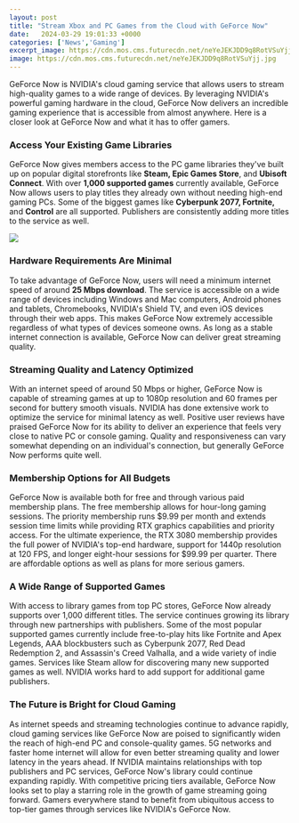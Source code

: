```yaml
---
layout: post
title: "Stream Xbox and PC Games from the Cloud with GeForce Now"
date:   2024-03-29 19:01:33 +0000
categories: ['News','Gaming']
excerpt_image: https://cdn.mos.cms.futurecdn.net/neYeJEKJDD9q8RotVSuYjj.jpg
image: https://cdn.mos.cms.futurecdn.net/neYeJEKJDD9q8RotVSuYjj.jpg
---
```


GeForce Now is NVIDIA's cloud gaming service that allows users to stream high-quality games to a wide range of devices. By leveraging NVIDIA's powerful gaming hardware in the cloud, GeForce Now delivers an incredible gaming experience that is accessible from almost anywhere. Here is a closer look at GeForce Now and what it has to offer gamers.
### Access Your Existing Game Libraries
GeForce Now gives members access to the PC game libraries they've built up on popular digital storefronts like **Steam, Epic Games Store**, and **Ubisoft Connect**. With over **1,000 supported games** currently available, GeForce Now allows users to play titles they already own without needing high-end gaming PCs. Some of the biggest games like **Cyberpunk 2077, Fortnite,** and **Control** are all supported. Publishers are consistently adding more titles to the service as well. 

![](https://cdn.mos.cms.futurecdn.net/neYeJEKJDD9q8RotVSuYjj.jpg)
### Hardware Requirements Are Minimal
To take advantage of GeForce Now, users will need a minimum internet speed of around **25 Mbps download**. The service is accessible on a wide range of devices including Windows and Mac computers, Android phones and tablets, Chromebooks, NVIDIA's Shield TV, and even iOS devices through their web apps. This makes GeForce Now extremely accessible regardless of what types of devices someone owns. As long as a stable internet connection is available, GeForce Now can deliver great streaming quality.
### Streaming Quality and Latency Optimized
With an internet speed of around 50 Mbps or higher, GeForce Now is capable of streaming games at up to 1080p resolution and 60 frames per second for buttery smooth visuals. NVIDIA has done extensive work to optimize the service for minimal latency as well. Positive user reviews have praised GeForce Now for its ability to deliver an experience that feels very close to native PC or console gaming. Quality and responsiveness can vary somewhat depending on an individual's connection, but generally GeForce Now performs quite well.
### Membership Options for All Budgets
GeForce Now is available both for free and through various paid membership plans. The free membership allows for hour-long gaming sessions. The priority membership runs $9.99 per month and extends session time limits while providing RTX graphics capabilities and priority access. For the ultimate experience, the RTX 3080 membership provides the full power of NVIDIA's top-end hardware, support for 1440p resolution at 120 FPS, and longer eight-hour sessions for $99.99 per quarter. There are affordable options as well as plans for more serious gamers. 
### A Wide Range of Supported Games
With access to library games from top PC stores, GeForce Now already supports over 1,000 different titles. The service continues growing its library through new partnerships with publishers. Some of the most popular supported games currently include free-to-play hits like Fortnite and Apex Legends, AAA blockbusters such as Cyberpunk 2077, Red Dead Redemption 2, and Assassin's Creed Valhalla, and a wide variety of indie games. Services like Steam allow for discovering many new supported games as well. NVIDIA works hard to add support for additional game publishers.
### The Future is Bright for Cloud Gaming
As internet speeds and streaming technologies continue to advance rapidly, cloud gaming services like GeForce Now are poised to significantly widen the reach of high-end PC and console-quality games. 5G networks and faster home internet will allow for even better streaming quality and lower latency in the years ahead. If NVIDIA maintains relationships with top publishers and PC services, GeForce Now's library could continue expanding rapidly. With competitive pricing tiers available, GeForce Now looks set to play a starring role in the growth of game streaming going forward. Gamers everywhere stand to benefit from ubiquitous access to top-tier games through services like NVIDIA's GeForce Now.